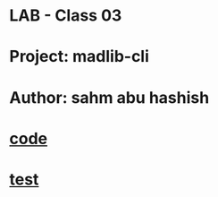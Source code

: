 # LAB - Class 03

# Project: madlib-cli

# Author: sahm abu hashish

# [code](./madlib_cli/madlib.py)

# [test](./test/test_madlib.py)